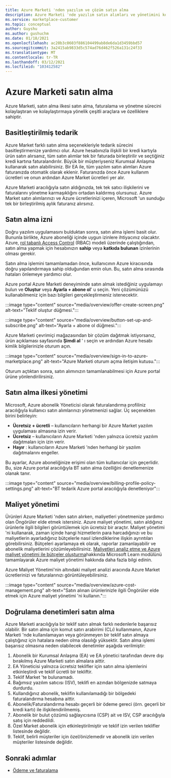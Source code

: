 ```yaml
---
title: Azure Marketi 'nden yazılım ve çözüm satın alma
description: Azure Marketi 'nde yazılım satın alımları ve yönetimini kolaylaştıran ve kolaylaştıran araçlar hakkında bilgi edinin.
ms.service: marketplace-customer
ms.topic: conceptual
author: Guyshu
ms.author: gushuchm
ms.date: 01/18/2021
ms.openlocfilehash: ac20b3c0603f886104499ab8de6da1d3459bbd57
ms.sourcegitcommit: 3a2415ab9833d5c574ad76d462f526a131c24f33
ms.translationtype: MT
ms.contentlocale: tr-TR
ms.lasthandoff: 03/12/2021
ms.locfileid: "103412582"
---
```

# <a name="azure-marketplace-purchasing"></a>Azure Marketi satın alma

Azure Marketi, satın alma ilkesi satın alma, faturalama ve yönetme sürecini kolaylaştıran ve kolaylaştırmaya yönelik çeşitli araçlara ve özelliklere sahiptir.

## <a name="simplified-procurement"></a>Basitleştirilmiş tedarik

Azure Market farklı satın alma seçenekleriyle tedarik sürecini basitleştirmenize yardımcı olur. Azure hesabınızla ilişkili bir kredi kartıyla ürün satın alırsanız, tüm satın alımlar tek bir faturada birleştirilir ve seçtiğiniz kredi kartına faturalandırılır. Büyük bir müşteriyseniz Kurumsal Anlaşma kullanarak satın alabilirsiniz. Bir EA ile, tüm yazılım satın alımları Azure faturanızda otomatik olarak eklenir. Faturanızda önce Azure kullanım ücretleri ve onun ardından Azure Market ücretleri yer alır.

Azure Marketi aracılığıyla satın aldığınızda, tek tek satıcı ilişkilerini ve faturalarını yönetme karmaşıklığını ortadan kaldırmış olursunuz. Azure Market satın alımlarınızı ve Azure ücretlerinizi içeren, Microsoft 'un sunduğu tek bir birleştirilmiş aylık faturanız alırsınız.

## <a name="permission-to-purchase"></a>Satın alma izni

Doğru yazılım uygulamasını bulduktan sonra, satın alma işlemi basit olur. Bununla birlikte, Azure aboneliği içinde uygun izinlere ihtiyacınız olacaktır. Azure, [rol tabanlı Access Control](/azure/role-based-access-control/overview) (RBAC) modeli üzerinde çalıştığından, satın alma yapmak için hesabınızın **sahip** veya **katkıda bulunan** izinlerinin olması gerekir.

Satın alma işlemini tamamlamadan önce, kullanıcının Azure kiracısında doğru yapılandırmaya sahip olduğundan emin olun. Bu, satın alma sırasında hataları önlemeye yardımcı olur.

Azure portal Azure Marketi deneyiminde satın almak istediğiniz uygulamayı bulun ve **Oluştur** veya **Ayarla + abone ol**' u seçin. Yeni çözümünüzü kullanabilmeniz için bazı bilgileri gerçekleştirmeniz istenecektir.

:::image type="content" source="media/overview/offer-create-screen.png" alt-text="Teklif oluştur düğmesi.":::

:::image type="content" source="media/overview/button-set-up-and-subscribe.png" alt-text="Ayarla + abone ol düğmesi.":::

Azure Marketi çevrimiçi mağazasından bir çözüm dağıtmak istiyorsanız, ürün açıklaması sayfasında **Şimdi al** ' ı seçin ve ardından Azure hesabı kimlik bilgilerinizle oturum açın.

:::image type="content" source="media/overview/sign-in-to-azure-marketplace.png" alt-text="Azure Marketi oturum açma iletişim kutusu.":::

Oturum açtıktan sonra, satın alımınızın tamamlanabilmesi için Azure portal ürüne yönlendirilirsiniz.

## <a name="purchase-policy-management"></a>Satın alma ilkesi yönetimi

Microsoft, Azure abonelik Yöneticisi olarak faturalandırma profiliniz aracılığıyla kullanıcı satın alımlarınızı yönetmenizi sağlar. Üç seçenekten birini belirleyin:

- **Ücretsiz + ücretli** – kullanıcıların herhangi bir Azure Market yazılım uygulaması almasına izin verir.
- **Ücretsiz** – kullanıcıların Azure Marketi 'nden yalnızca ücretsiz yazılım dağıtmaları için izin verir.
- **Hayır** : kullanıcıların Azure Marketi 'nden herhangi bir yazılım dağıtmalarını engeller.

Bu ayarlar, Azure aboneliğinize erişimi olan tüm kullanıcılar için geçerlidir. Bu, size Azure portal aracılığıyla BT satın alma özelliğini denetlemenize olanak tanır.

:::image type="content" source="media/overview/billing-profile-policy-settings.png" alt-text="BT tedarik Azure portal aracılığıyla denetleniyor":::

## <a name="cost-management"></a>Maliyet yönetimi

Ürünleri Azure Marketi 'nden satın alırken, maliyetleri yönetmenize yardımcı olan Öngörüler elde etmek istersiniz. Azure maliyet yönetimi, satın aldığınız ürünlerle ilgili bilgileri görüntülemek için ücretsiz bir araçtır. Maliyet yönetimi 'ni kullanarak, zaman içinde hangi hizmetlerin para harcadığınızı ve bu maliyetlerin ayarladığınız bütçelerle nasıl izlendiklerine ilişkin ayrıntıları görebilirsiniz. Bütçeleri ayarlamaya ek olarak, raporlar zamanlayabilir ve abonelik maliyetlerini çözümleyebilirsiniz. [Maliyetleri analiz etme ve Azure maliyet yönetimi ile bütçeler oluşturma](/learn/modules/analyze-costs-create-budgets-azure-cost-management/)hakkında Microsoft Learn modülünü tamamlayarak Azure maliyet yönetimi hakkında daha fazla bilgi edinin.

Azure Maliyet Yönetimi'nin altındaki maliyet analizi aracında Azure Market ücretlerinizi ve faturalarınızı görüntüleyebilirsiniz.

:::image type="content" source="media/overview/azure-cost-management.png" alt-text="Satın alınan ürünlerinizle ilgili Öngörüler elde etmek için Azure maliyet yönetimi 'ni kullanın.":::

## <a name="purchase-validation-checks"></a>Doğrulama denetimleri satın alma

Azure Marketi aracılığıyla bir teklif satın almak farklı nedenlerle başarısız olabilir. Bir satın alma için komut satırı arabirimi (CLı) kullanmanın, Azure Marketi 'nde kullanılamayan veya görünmeyen bir teklif satın almaya çalıştığınız için hatalara neden olma olasılığı yüksektir. Satın alma işlemi başarısız olmasına neden olabilecek denetimler aşağıda verilmiştir:

1. Abonelik bir Kurumsal Anlaşma (EA) ve EA yönetici tarafından devre dışı bırakılmış Azure Marketi satın almalara aittir.
1. EA Yöneticisi yalnızca ücretsiz teklifler için satın alma işlemlerini etkinleştirdi ve teklif ücretli bir tekliftir.
1. Teklif Market 'te bulunamadı.
1. Bağımsız yazılım satıcısı (ISV), teklifi en azından bölgenizde satmaya durdurdu.
1. Kullandığınız abonelik, teklifin kullanılamadığı bir bölgedeki faturalandırma hesabına aittir.
1. Abonelik/Faturalandırma hesabı geçerli bir ödeme gereci (örn. geçerli bir kredi kartı) ile ilişkilendirilmemiş.
1. Abonelik bir bulut çözümü sağlayıcısına (CSP) ait ve ISV, CSP aracılığıyla satış için reddedildi.
1. Özel Market abonelik için etkinleştirilmiştir ve teklif izin verilen teklifler listesinde değildir.
1. Teklif, belirli müşteriler için özel/önizlemedir ve abonelik izin verilen müşteriler listesinde değildir.

## <a name="next-steps"></a>Sonraki adımlar

- [Ödeme ve faturalama](billing-invoicing.md)